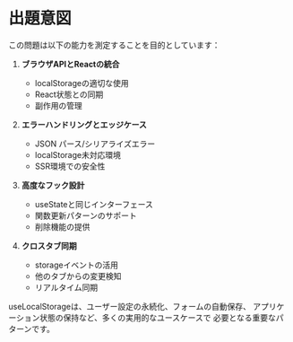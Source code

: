 # 出題意図

この問題は以下の能力を測定することを目的としています：

1. **ブラウザAPIとReactの統合**
   - localStorageの適切な使用
   - React状態との同期
   - 副作用の管理

2. **エラーハンドリングとエッジケース**
   - JSON パース/シリアライズエラー
   - localStorage未対応環境
   - SSR環境での安全性

3. **高度なフック設計**
   - useStateと同じインターフェース
   - 関数更新パターンのサポート
   - 削除機能の提供

4. **クロスタブ同期**
   - storageイベントの活用
   - 他のタブからの変更検知
   - リアルタイム同期

useLocalStorageは、ユーザー設定の永続化、フォームの自動保存、
アプリケーション状態の保持など、多くの実用的なユースケースで
必要となる重要なパターンです。